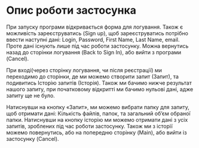 # Опис роботи застосунка

При запуску програми відкривається форма для логування. Також є можливість зареєструватись (Sign up), щоб зареєструватись потрібно ввести наступні дані: Login, Password, First Name, Last Name, email. Проте дані існують лише під час роботи застосунку. Можна вернутись назад до сторінки логування (Back to Sign In),  або вийти з програми (Cancel). 

При вході(через сторінку логування, чи після реєстрації) ми переходимо до сторінки, де ми можемо створити запит (Запит), та подивитись Історію запитів (Історія). Також ми бачимо нижче результат нашого запиту, при початковому відкритті ми бачимо нульові дані, адже запиту ще не було. 

Натиснувши на  кнопку «Запит», ми можемо вибрати папку для запиту, щоб отримати дані: Кількість файлів, папок, та загальний об’єм обраної папки. Натиснувши на кнопку історію ми можемо отримати дані з усіх запитів, зроблених під час роботи застосунку. Також ми з історії можемо повернутись, або на попередню сторінку (Main), або вийти із застосунку (Cancel).
